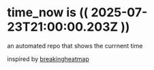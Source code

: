 # time_now is (( 2025-07-23T21:00:00.203Z ))

an automated repo that shows the currnent time

inspired by [breakingheatmap](https://github.com/breakingheatmap/breakingheatmap)